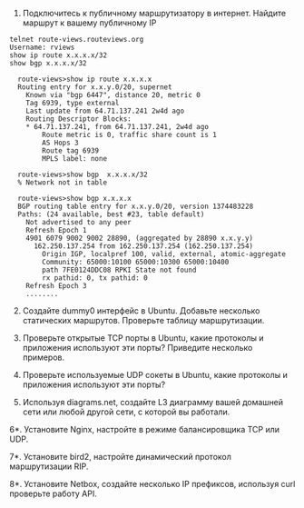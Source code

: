 1. Подключитесь к публичному маршрутизатору в интернет. Найдите маршрут к вашему публичному IP
```
telnet route-views.routeviews.org
Username: rviews
show ip route x.x.x.x/32
show bgp x.x.x.x/32
```

      route-views>show ip route x.x.x.x
      Routing entry for x.x.y.0/20, supernet
        Known via "bgp 6447", distance 20, metric 0
        Tag 6939, type external
        Last update from 64.71.137.241 2w4d ago
        Routing Descriptor Blocks:
        * 64.71.137.241, from 64.71.137.241, 2w4d ago
            Route metric is 0, traffic share count is 1
            AS Hops 3
            Route tag 6939
            MPLS label: none

      route-views>show bgp  x.x.x.x/32
      % Network not in table

      route-views>show bgp x.x.x.x
      BGP routing table entry for x.x.y.0/20, version 1374483228
      Paths: (24 available, best #23, table default)
        Not advertised to any peer
        Refresh Epoch 1
        4901 6079 9002 9002 28890, (aggregated by 28890 x.x.y.y)
          162.250.137.254 from 162.250.137.254 (162.250.137.254)
            Origin IGP, localpref 100, valid, external, atomic-aggregate
            Community: 65000:10100 65000:10300 65000:10400
            path 7FE0124DDC08 RPKI State not found
            rx pathid: 0, tx pathid: 0
        Refresh Epoch 3
        ........

2. Создайте dummy0 интерфейс в Ubuntu. Добавьте несколько статических маршрутов. Проверьте таблицу маршрутизации.



3. Проверьте открытые TCP порты в Ubuntu, какие протоколы и приложения используют эти порты? Приведите несколько примеров.

4. Проверьте используемые UDP сокеты в Ubuntu, какие протоколы и приложения используют эти порты?

5. Используя diagrams.net, создайте L3 диаграмму вашей домашней сети или любой другой сети, с которой вы работали. 

6*. Установите Nginx, настройте в режиме балансировщика TCP или UDP.

7*. Установите bird2, настройте динамический протокол маршрутизации RIP.

8*. Установите Netbox, создайте несколько IP префиксов, используя curl проверьте работу API.

